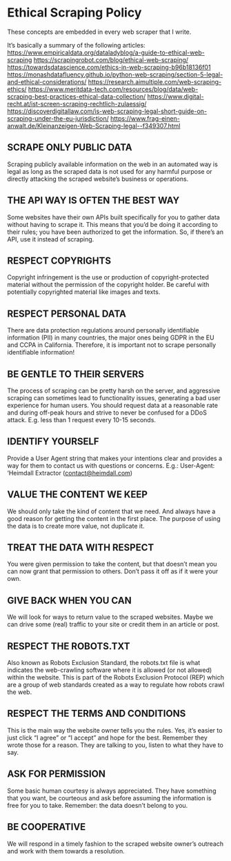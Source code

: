 # Ethical Scraping Policy

These concepts are embedded in every web scraper that I write.

It’s basically a summary of the following articles:
https://www.empiricaldata.org/dataladyblog/a-guide-to-ethical-web-scraping
https://scrapingrobot.com/blog/ethical-web-scraping/
https://towardsdatascience.com/ethics-in-web-scraping-b96b18136f01
https://monashdatafluency.github.io/python-web-scraping/section-5-legal-and-ethical-considerations/
https://research.aimultiple.com/web-scraping-ethics/
https://www.meritdata-tech.com/resources/blog/data/web-scraping-best-practices-ethical-data-collection/
https://www.digital-recht.at/ist-screen-scraping-rechtlich-zulaessig/
https://discoverdigitallaw.com/is-web-scraping-legal-short-guide-on-scraping-under-the-eu-jurisdiction/
https://www.frag-einen-anwalt.de/Kleinanzeigen-Web-Scraping-legal--f349307.html

## SCRAPE ONLY PUBLIC DATA

Scraping publicly available information on the web in an automated way is legal as long as the scraped data is not used for any harmful purpose or directly attacking the scraped website’s business or operations.

## THE API WAY IS OFTEN THE BEST WAY

Some websites have their own APIs built specifically for you to gather data without having to scrape it. This means that you’d be doing it according to their rules; you have been authorized to get the information. So, if there’s an API, use it instead of scraping.

## RESPECT COPYRIGHTS

Copyright infringement is the use or production of copyright-protected material without the permission of the copyright holder. Be careful with potentially copyrighted material like images and texts.

## RESPECT PERSONAL DATA

There are data protection regulations around personally identifiable information (PII) in many countries, the major ones being GDPR in the EU and CCPA in California. Therefore, it is important not to scrape personally identifiable information!

## BE GENTLE TO THEIR SERVERS

The process of scraping can be pretty harsh on the server, and aggressive scraping can sometimes lead to functionality issues, generating a bad user experience for human users. You should request data at a reasonable rate and during off-peak hours and strive to never be confused for a DDoS attack.
E.g. less than 1 request every 10-15 seconds.

## IDENTIFY YOURSELF

Provide a User Agent string that makes your intentions clear and provides a way for them to contact us with questions or concerns.
E.g.: User-Agent: ‘Heimdall Extractor (contact@heimdall.com)

## VALUE THE CONTENT WE KEEP

We should only take the kind of content that we need. And always have a good reason for getting the content in the first place. The purpose of using the data is to create more value, not duplicate it.

## TREAT THE DATA WITH RESPECT

You were given permission to take the content, but that doesn’t mean you can now grant that permission to others. Don’t pass it off as if it were your own.

## GIVE BACK WHEN YOU CAN

We will look for ways to return value to the scraped websites. Maybe we can drive some (real) traffic to your site or credit them in an article or post.

## RESPECT THE ROBOTS.TXT

Also known as Robots Exclusion Standard, the robots.txt file is what indicates the web-crawling software where it is allowed (or not allowed) within the website. This is part of the Robots Exclusion Protocol (REP) which are a group of web standards created as a way to regulate how robots crawl the web.

## RESPECT THE TERMS AND CONDITIONS

This is the main way the website owner tells you the rules. Yes, it’s easier to just click “I agree” or “I accept” and hope for the best. Remember they wrote those for a reason. They are talking to you, listen to what they have to say.

## ASK FOR PERMISSION

Some basic human courtesy is always appreciated. They have something that you want, be courteous and ask before assuming the information is free for you to take. Remember: the data doesn’t belong to you.

## BE COOPERATIVE

We will respond in a timely fashion to the scraped website owner’s outreach and work with them towards a resolution.

